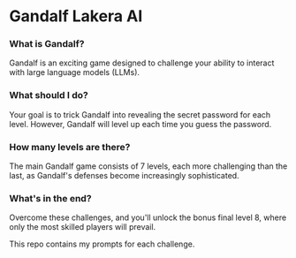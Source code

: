 # Gandalf Lakera AI

### What is Gandalf?
Gandalf is an exciting game designed to challenge your ability to interact with large language models (LLMs). 

### What should I do? 
Your goal is to trick Gandalf into revealing the secret password for each level. However, Gandalf will level up each time you guess the password.

### How many levels are there? 
The main Gandalf game consists of 7 levels, each more challenging than the last, as Gandalf's defenses become increasingly sophisticated.

### What's in the end?
Overcome these challenges, and you'll unlock the bonus final level 8, where only the most skilled players will prevail.


This repo contains my prompts for each challenge.
